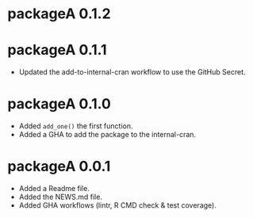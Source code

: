 # packageA 0.1.2

# packageA 0.1.1

* Updated the add-to-internal-cran workflow to use the GitHub Secret.

# packageA 0.1.0

* Added `add_one()` the first function.
* Added a GHA to add the package to the internal-cran.

# packageA 0.0.1

* Added a Readme file.
* Added the NEWS.md file.
* Added GHA workflows (lintr, R CMD check & test coverage).
